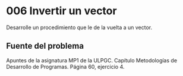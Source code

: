 # 006 Invertir un vector
Desarrolle un procedimiento que le de la vuelta a un vector.


## Fuente del problema
Apuntes de la asignatura MP1 de la ULPGC. Capítulo Metodologías de Desarrollo de Programas. Página 60, ejercicio 4.




